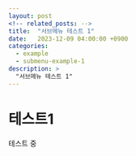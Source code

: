 ```yaml
---
layout: post
<!-- related_posts: -->
title:  "서브메뉴 테스트 1"
date:   2023-12-09 04:00:00 +0900
categories: 
  - example
  - submenu-example-1
description: >
  "서브메뉴 테스트 1"
---
```


# 테스트1
테스트 중